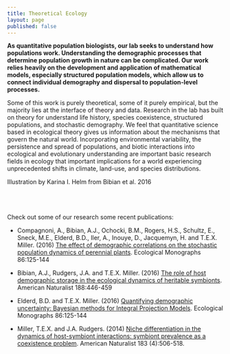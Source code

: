```yaml
---
title: Theoretical Ecology
layout: page
published: false
---
```


<strong>As quantitative population biologists, our lab seeks to understand how populations work. Understanding the demographic processes that determine population growth in nature can be complicated. Our work relies heavily on the development and application of mathematical models, especially structured population models, which allow us to connect individual demography and dispersal to population-level processes.</strong> 

 <img style="float: left; margin: 0px 10px 0px 0px;" src="{{ 'assets/images/Bibianetal_2016.png' | relative_url }}" alt="" /> Some of this work is purely theoretical, some of it purely empirical, but the majority lies at the interface of theory and data. Research in the lab has built on theory for understand life history, species coexistence, structured populations, and stochastic demography. We feel that quantitative science based in ecological theory gives us information about the mechanisms that govern the natural world. Incorporating environmental variability, the persistence and spread of populations, and biotic interactions into ecological and evolutionary understanding are important basic research fields in ecology that important implications for a world experiencing unprecedented shifts in climate, land-use, and species distributions.
<figcaption>Illustration by Karina I. Helm from Bibian et al. 2016</figcaption>

<br>
<br>
<br>

Check out some of our research some recent publications:

* Compagnoni, A., Bibian, A.J., Ochocki, B.M., Rogers, H.S., Schultz, E., Sneck, M.E., Elderd, B.D., Iler, A., Inouye, D., Jacquemyn, H. and T.E.X. Miller. (2016) [The effect of demographic correlations on the stochastic population dynamics of perennial plants](/texmiller_publications/Compagnoni_et_al-2016-Ecological_Monographs.pdf). Ecological Monographs 86:125-144

* Bibian, A.J., Rudgers, J.A. and T.E.X. Miller. (2016) [The role of host demographic storage in the ecological dynamics of heritable symbionts](/texmiller_publications/Bibian_et_al._2016_AmNat.pdf). American Naturalist 188:446-459

* Elderd, B.D. and T.E.X. Miller. (2016) [Quantifying demographic uncertainty: Bayesian methods for Integral Projection Models](/texmiller_publications/ElderdMiller2016.pdf). Ecological Monographs 86:125-144

* Miller, T.E.X. and J.A. Rudgers. (2014) [Niche differentiation in the dynamics of host-symbiont interactions: symbiont prevalence as a coexistence problem](/texmiller_publications/MillerRudgers2014AmNat.pdf). American Naturalist 183 (4):506-518.
	
